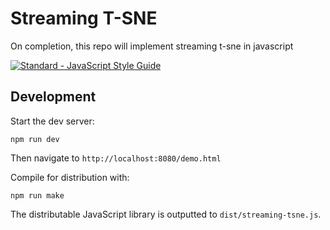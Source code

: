 # Streaming T-SNE

On completion, this repo will implement streaming t-sne in javascript

[![Standard - JavaScript Style Guide](https://img.shields.io/badge/code%20style-standard-brightgreen.svg)](http://standardjs.com/)

## Development

Start the dev server:

    npm run dev

Then navigate to `http://localhost:8080/demo.html`

Compile for distribution with:

    npm run make

The distributable JavaScript library is outputted to `dist/streaming-tsne.js`.

